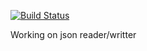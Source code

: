 [![Build Status](https://travis-ci.com/jjtool/jbon.svg?branch=master)](https://travis-ci.com/jjtool/jbon)

Working on json reader/writter
